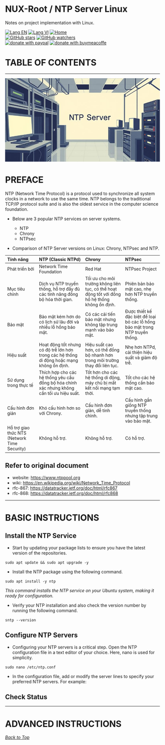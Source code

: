 # NUX-Root / NTP Server Linux
Notes on project implementation with Linux.

[![Lang EN](https://img.shields.io/badge/lang-en-green)](NtpSvr-CLi.md)
[![Lang VI](https://img.shields.io/badge/lang-vi-yellow)](NtpSvr-CLi.vi.md)
[![Home](https://img.shields.io/badge/Main-blue)](../README.md)<br/>
[![GitHub stars](https://img.shields.io/github/stars/quachdoduy/NUX-Root?logo=GitHub&style=flat&color=red)](https://github.com/quachdoduy/NUX-Root/stargazers)
[![GitHub watchers](https://img.shields.io/github/watchers/quachdoduy/NUX-Root?logo=GitHub&style=flat&color=blue)](https://github.com/quachdoduy/NUX-Root/watchers)<br/>
[![donate with paypal](https://img.shields.io/badge/Like_it%3F-Donate!-green?logo=githubsponsors&logoColor=orange&style=flat)](https://paypal.me/quachdoduy)
[![donate with buymeacoffe](https://img.shields.io/badge/Like_it%3F-Donate!-blue?logo=githubsponsors&logoColor=orange&style=flat)](https://buymeacoffee.com/quachdoduy)

# TABLE OF CONTENTS

---

<img alt="Keep Alived" src="../assets/images/NtpSvr-CLi.png">

# PREFACE
NTP (Network Time Protocol) is a protocol used to synchronize all system clocks in a network to use the same time. 
NTP belongs to the traditional TCP/IP protocol suite and is also the oldest service in the computer science foundation.

- Below are 3 popular NTP services on server systems.
    * NTP
    * Chrony
    * NTPsec

- Comparison of NTP Server versions on Linux: Chrony, NTPsec and NTP.

| **Tính năng** | **NTP (Classic NTPd)** | **Chrony** | **NTPsec** |
|:---|:---|:---|:---|
| Phát triển bởi | Network Time Foundation | Red Hat | NTPsec Project |
| Mục tiêu chính | Dịch vụ NTP truyền thống, hỗ trợ đầy đủ các tính năng đồng bộ hóa thời gian. | Tối ưu cho môi trường không liên tục, có thể hoạt động tốt với đồng hồ hệ thống không ổn định. | Phiên bản bảo mật cao, nhẹ hơn NTP truyền thống. |
| Bảo mật | Bảo mật kém hơn do có lịch sử lâu đời và nhiều lỗ hổng bảo mật. | Có các cải tiến bảo mật nhưng không tập trung mạnh vào bảo mật. | Được thiết kế đặc biệt để loại bỏ các lỗ hổng bảo mật trong NTP truyền thống. |
| Hiệu suất | Hoạt động tốt nhưng có độ trễ lớn hơn trong các hệ thống di động hoặc mạng không ổn định. | Hiệu suất cao hơn, có thể đồng bộ nhanh hơn trong môi trường thay đổi liên tục. | Nhẹ hơn NTPd, cải thiện hiệu suất và giảm độ trễ. |
| Sử dụng trong thực tế | Thích hợp cho các hệ thống yêu cầu đồng bộ hóa chính xác nhưng không cần tối ưu hiệu suất. | Tốt hơn cho các hệ thống di động, máy chủ bị mất kết nối mạng tạm thời. | Tốt cho các hệ thống cần bảo mật cao. |
| Cấu hình đơn giản | Khó cấu hình hơn so với Chrony. | Cấu hình đơn giản, dễ tinh chỉnh. | Cấu hình gần giống NTP truyền thống nhưng tập trung vào bảo mật. |
| Hỗ trợ giao thức NTS (Network Time Security) | Không hỗ trợ. | Không hỗ trợ. | Có hỗ trợ. |

## Refer to original document
- website: https://www.ntppool.org
- wiki: https://en.wikipedia.org/wiki/Network_Time_Protocol
- rfc-867: https://datatracker.ietf.org/doc/html/rfc867
- rfc-868: https://datatracker.ietf.org/doc/html/rfc868

---

# BASIC INSTRUCTIONS
## Install the NTP Service
- Start by updating your package lists to ensure you have the latest version of the repositories.
```
sudo apt update && sudo apt upgrade -y
```
- Install the NTP package using the following command.
```
sudo apt install -y ntp
```
*This command installs the NTP service on your Ubuntu system, making it ready for configuration.*

- Verify your NTP installation and also check the version number by running the following command.
```
sntp --version
```

## Configure NTP Servers
- Configuring your NTP servers is a critical step. Open the NTP configuration file in a text editor of your choice. Here, nano is used for simplicity.
```
sudo nano /etc/ntp.conf
```
- In the configuration file, add or modify the server lines to specify your preferred NTP servers. For example:

## Check Status

---

# ADVANCED INSTRUCTIONS

*[Back to Top](#nux-root--ntp-server-linux)*